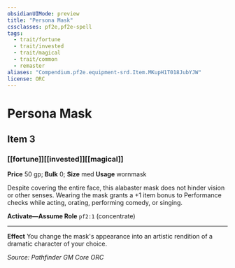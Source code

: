 ```yaml
---
obsidianUIMode: preview
title: "Persona Mask"
cssclasses: pf2e,pf2e-spell
tags:
  - trait/fortune
  - trait/invested
  - trait/magical
  - trait/common
  - remaster
aliases: "Compendium.pf2e.equipment-srd.Item.MKupH1T018JubYJW"
license: ORC
---
```

# Persona Mask
## Item 3
### [[fortune]][[invested]][[magical]]


**Price** 50 gp; 
**Bulk** 0; **Size** med
**Usage** wornmask

Despite covering the entire face, this alabaster mask does not hinder vision or other senses. Wearing the mask grants a +1 item bonus to Performance checks while acting, orating, performing comedy, or singing.

**Activate—Assume Role** `pf2:1` (concentrate)

* * *

**Effect** You change the mask's appearance into an artistic rendition of a dramatic character of your choice.

*Source: Pathfinder GM Core*
*ORC*